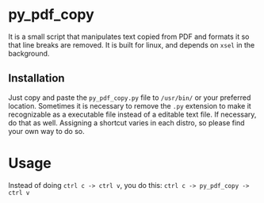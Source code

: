 # py_pdf_copy

It is a small script that manipulates text copied from PDF and formats it so that line breaks are removed.
It is built for linux, and depends on `xsel` in the background.

## Installation
Just copy and paste the `py_pdf_copy.py` file to `/usr/bin/` or your preferred location. Sometimes it is necessary to remove the `.py` extension to make it recognizable as a executable file instead of a editable text file. If necessary, do that as well. Assigning a shortcut varies in each distro, so please find your own way to do so.

# Usage
Instead of doing `ctrl c -> ctrl v`, you do this: `ctrl c -> py_pdf_copy -> ctrl v`